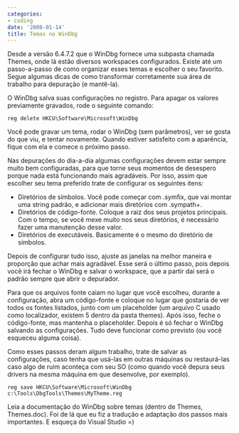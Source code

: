 ```yaml
---
categories:
- coding
date: '2008-01-14'
title: Temas no WinDbg
---
```


Desde a versão 6.4.7.2 que o WinDbg fornece uma subpasta chamada Themes, onde lá estão diversos workspaces configurados. Existe até um passo-a-passo de como organizar esses temas e escolher o seu favorito. Segue algumas dicas de como transformar corretamente sua área de trabalho para depuração (e mantê-la).

O WinDbg salva suas configurações no registro. Para apagar os valores previamente gravados, rode o seguinte comando:

    reg delete HKCU\Software\Microsoft\WinDbg

Você pode gravar um tema, rodar o WinDbg (sem parâmetros), ver se gosta do que viu, e tentar novamente. Quando estiver satisfeito com a aparência, fique com ela e comece o próximo passo.

Nas depurações do dia-a-dia algumas configurações devem estar sempre muito bem configuradas, para que torne seus momentos de desespero porque nada está funcionando mais agradáveis. Por isso, assim que escolher seu tema preferido trate de configurar os seguintes itens:

 - Diretórios de símbolos. Você pode começar com .symfix, que vai montar uma string padrão, e adicionar mais diretórios com .sympath+.
 - Diretórios de código-fonte. Coloque a raiz dos seus projetos principais. Com o tempo, se você mexe muito nos seus diretórios, é necessário fazer uma manutenção desse valor.
 - Diretórios de executáveis. Basicamente é o mesmo do diretório de símbolos.

Depois de configurar tudo isso, ajuste as janelas na melhor maneira e proporção que achar mais agradável. Esse será o último passo, pois depois você irá fechar o WinDbg e salvar o workspace, que a partir daí será o padrão sempre que abrir o depurador.

Para que os arquivos fonte caiam no lugar que você escolheu, durante a configuração, abra um código-fonte e coloque no lugar que gostaria de ver todos os fontes listados, junto com um placeholder (um arquivo C usado como localizador, existem 5 dentro da pasta themes). Após isso, feche o código-fonte, mas mantenha o placeholder. Depois é só fechar o WinDbg salvando as configurações. Tudo deve funcionar como previsto (ou você esqueceu alguma coisa).

Como esses passos deram algum trabalho, trate de salvar as configurações, caso tenha que usá-las em outras máquinas ou restaurá-las caso algo de ruim aconteça com seu SO (como quando você depura seus drivers na mesma máquina em que desenvolve, por exemplo).

    reg save HKCU\Software\Microsoft\WinDbg c:\Tools\DbgTools\Themes\MyTheme.reg

Leia a documentação do WinDbg sobre temas (dentro de Themes, Themes.doc). Foi de lá que eu fiz a tradução e adaptação dos passos mais importantes. E esqueça do Visual Studio =)

